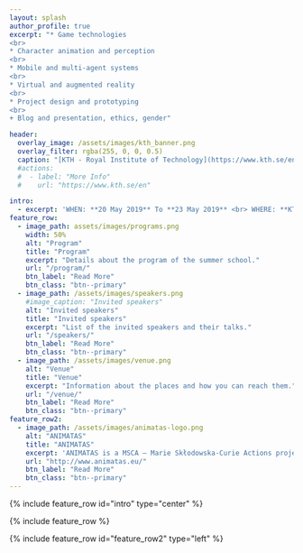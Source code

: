 ```yaml
---
layout: splash
author_profile: true
excerpt: "* Game technologies
<br>
* Character animation and perception
<br>
* Mobile and multi-agent systems
<br>
* Virtual and augmented reality
<br>
* Project design and prototyping
<br>
+ Blog and presentation, ethics, gender"

header:
  overlay_image: /assets/images/kth_banner.png
  overlay_filter: rgba(255, 0, 0, 0.5)
  caption: "[KTH - Royal Institute of Technology](https://www.kth.se/en){:target='_blank'}"
  #actions:
  #  - label: "More Info"
  #    url: "https://www.kth.se/en"

intro: 
  - excerpt: 'WHEN: **20 May 2019** To **23 May 2019** <br> WHERE: **KTH - Royal Institute of Technology, Stockholm, Sweden**'
feature_row:
  - image_path: assets/images/programs.png
    width: 50%
    alt: "Program"
    title: "Program"
    excerpt: "Details about the program of the summer school."
    url: "/program/"
    btn_label: "Read More"
    btn_class: "btn--primary"
  - image_path: /assets/images/speakers.png
    #image_caption: "Invited speakers"
    alt: "Invited speakers"
    title: "Invited speakers"
    excerpt: "List of the invited speakers and their talks."
    url: "/speakers/"
    btn_label: "Read More"
    btn_class: "btn--primary"
  - image_path: /assets/images/venue.png
    alt: "Venue"
    title: "Venue"
    excerpt: "Information about the places and how you can reach them."
    url: "/venue/"
    btn_label: "Read More"
    btn_class: "btn--primary"
feature_row2:
  - image_path: /assets/images/animatas-logo.png
    alt: "ANIMATAS"
    title: "ANIMATAS"
    excerpt: 'ANIMATAS is a MSCA – Marie Skłodowska-Curie Actions project that aims to give researchers the necessary skills and international experience for a successful career either in the public or the private sector. The project is an Innovative Training Network (MSCA ITN) implemented by a partnership high profile universities, research institutions and industrial research partners that are located in 8 different countries.'
    url: "http://www.animatas.eu/"
    btn_label: "Read More"
    btn_class: "btn--primary"
---
```


{% include feature_row id="intro" type="center" %}

{% include feature_row %}

{% include feature_row id="feature_row2" type="left" %}
